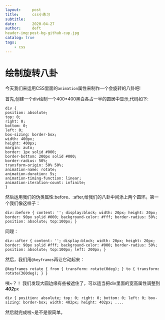```yaml
---
layout:     post
title:      css小练习
subtitle:  
date:       2020-04-27
author:     deft
header-img:post-bg-github-cup.jpg
catalog: true
tags:
    - css
---
```



# 绘制旋转八卦 #

今天我们来运用CSS里面的`animation`属性来制作一个会旋转的八卦吧!

首先,创建一个div绘制一个400*400黑白各占一半的圆居中显示,代码如下:

    div {
	position: absolute;
	top: 0;
	right: 0;
	bottom: 0;
	left: 0;
	box-sizing: border-box;
	width: 400px;
	height: 400px;
	margin: auto;
	border: 1px solid #000;
	border-bottom: 200px solid #000;
	border-radius: 50%;
	transform-origin: 50% 50%;
	animation-name: rotate;
	animation-duration: 5s;
	animation-timing-function: linear;
	animation-iteration-count: infinite;
	}
	
	
然后运用我们的伪类属性:before、:after,给我们的八卦中间添上两个圆环。第一个我们像这样子：

`div::before {
content: '';
display:block;
width: 20px;
height: 20px;
border: 90px solid #000;
background-color: #fff;
border-radius: 50%;
position: absolute;
top:100px;
}`



同理：

`div::after {
content: '';
display:block;
width: 20px;
height: 20px;
border: 90px solid #fff;
background-color: #000;
border-radius: 50%;
position: absolute;
top:100px;
left: 200px;
}`



然后，我们用`@keyframes`再让它动起来：

`@keyframes rotate {
from {
transform: rotate(0deg);
}
to {
transform: rotate(360deg);
}
}`



咦~？！ 我们发现大圆边缘有些被遮住了，可以适当把div里面的宽高属性调整到***402***px



`div {
	position: absolute;
	top: 0;
	right: 0;
	bottom: 0;
	left: 0;
	box-sizing: border-box;
	width: 402px;
	height: 402px;
		....`
		
然后就完成啦~是不是很简单。
